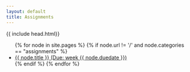 ```yaml
---
layout: default
title: Assignments
---
```

{{ include head.html}}
<ul id="listing">
{% for node in site.pages %} 
	{% if node.url != '/' and node.categories == "assignments" %}
		<li><a href="{{ node.url }}">{{ node.title }} (Due: week {{ node.duedate }})</a></li>
	{% endif %}
{% endfor %}
</ul>	